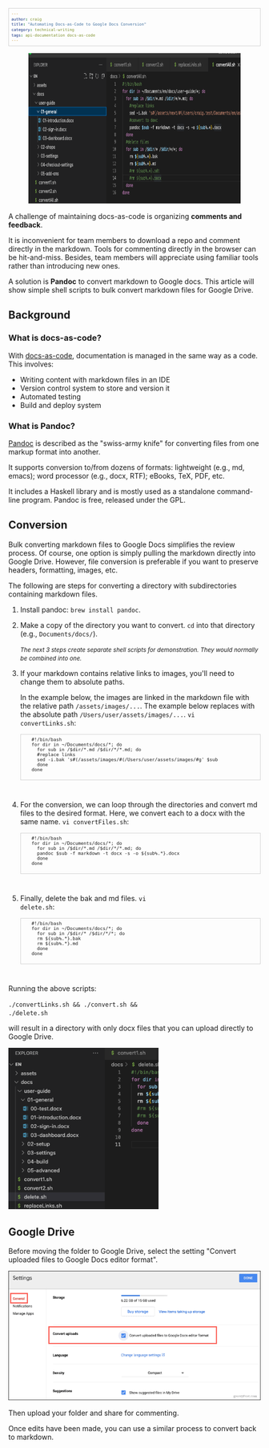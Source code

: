 ```yaml
---
author: craig
title: "Automating Docs-as-Code to Google Docs Conversion"
category: technical-writing
tags: api-documentation docs-as-code
---
```


<figure class="aligncenter">
	<img src="/assets/images/shellscript.png" width="800" height="300" alt="bash script for pandoc conversion" />
</figure>

A challenge of maintaining docs-as-code is organizing **comments and feedback**. 

It is inconvenient for team members to download a repo and comment directly in the markdown. Tools for commenting directly in the browser can be hit-and-miss. Besides, team members will appreciate using familiar tools rather than introducing new ones. 

A solution is **Pandoc** to convert markdown to Google docs. This article will show simple shell scripts to bulk convert markdown files for Google Drive.

<!--more-->
## Background

### What is docs-as-code?

With <a href="https://docs-as-co.de/" target="_blank">docs-as-code</a>, documentation is managed in the same way as a code. This involves: 

* Writing content with markdown files in an IDE
* Version control system to store and version it
* Automated testing
* Build and deploy system

### What is Pandoc?

<a href="https://pandoc.org/" target="_blank">Pandoc</a> is described as the "swiss-army knife" for converting files from one markup format into another.

It supports conversion to/from dozens of formats: lightweight (e.g., md, emacs); word processor (e.g., docx, RTF); eBooks, TeX, PDF, etc.

It includes a Haskell library and is mostly used as a standalone command-line program. Pandoc is free, released under the GPL.

## Conversion

Bulk converting markdown files to Google Docs simplifies the review process. Of course, one option is simply pulling the markdown directly into Google Drive. However, file conversion is preferable if you want to preserve headers, formatting, images, etc.

The following are steps for converting a directory with subdirectories containing markdown files.

1. Install pandoc: <code>brew install pandoc</code>.
2. Make a copy of the directory you want to convert. <code>cd</code> into that directory (e.g., <code>Documents/docs/</code>).

    <small>*The next 3 steps create separate shell scripts for demonstration. They would normally be combined into one.*</small> 

3. If your markdown contains relative links to images, you'll need to change them to absolute paths. 

    In the example below, the images are linked in the markdown file with the relative path <code>/assets/images/...</code>. The example below replaces with the absolute path <code>/Users/user/assets/images/...</code>. <code>vi convertLinks.sh</code>:

      <pre>
      #!/bin/bash
      for dir in ~/Documents/docs/*; do
        for sub in /$dir/*.md /$dir/*/*.md; do
        #replace links
        sed -i.bak 's#(/assets/images/#(/Users/user/assets/images/#g' $sub
        done
      done
      </pre>
      <br>


4. For the conversion, we can loop through the directories and convert md files to the desired format. Here, we convert each to a docx with the same name. <code>vi convertFiles.sh</code>:

      <pre>
      #!/bin/bash
      for dir in ~/Documents/docs/*; do
        for sub in /$dir/*.md /$dir/*/*.md; do
        pandoc $sub -f markdown -t docx -s -o ${sub%.*}.docx
        done
      done
      </pre>
      <br>

5. Finally, delete the bak and md files. <code>vi delete.sh</code>: 

      <pre>
      #!/bin/bash
      for dir in ~/Documents/docs/*; do
        for sub in /$dir/* /$dir/*/*; do
        rm ${sub%.*}.bak
        rm ${sub%.*}.md
        done
      done
      </pre>
      <br>

Running the above scripts:

<code>./convertLinks.sh && ./convert.sh && ./delete.sh</code> 

will result in a directory with only docx files that you can upload directly to Google Drive.


<img src="/assets/images/delete-files.png" width="300" alt="folder with only docx files." style="margin:auto"/>

## Google Drive

Before moving the folder to Google Drive, select the setting "Convert uploaded files to Google Docs editor format". 

<img src="/assets/images/gdrivesettings.webp" alt="convert to Google Drive format" style="margin:auto"/>

Then upload your folder and share for commenting.

Once edits have been made, you can use a similar process to convert back to markdown.


<style>
pre {
  font-size:65%;
  border: 1px solid lightgrey;
  padding: 5px;
}
</style>





